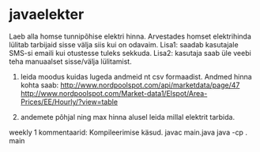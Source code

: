 # javaelekter

Laeb alla homse tunnipõhise elektri hinna.
Arvestades homset elektrihinda lülitab tarbijaid sisse välja siis kui on odavaim.
Lisa1: saadab kasutajale SMS-si emaili kui otustesse tuleks sekkuda.
Lisa2: kasutaja saab üle veebi teha manuaalset sisse/välja lülitamist.

1. leida moodus kuidas lugeda andmeid nt csv formaadist.
Andmed hinna kohta saab:
http://www.nordpoolspot.com/api/marketdata/page/47
http://www.nordpoolspot.com/Market-data1/Elspot/Area-Prices/EE/Hourly/?view=table

2. andemete põhjal ning max hinna alusel leida millal elektrit tarbida.

weekly 1 kommentaarid:
Kompileerimise käsud.
javac main.java
java -cp . main

